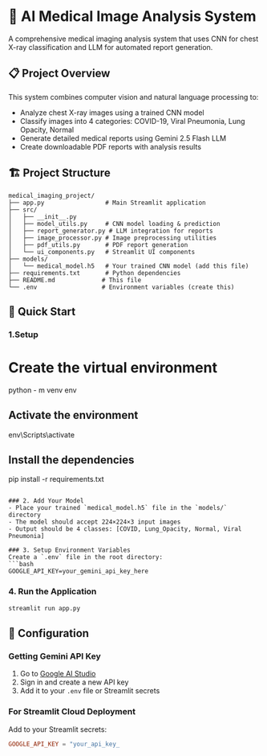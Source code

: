 # 🏥 AI Medical Image Analysis System

A comprehensive medical imaging analysis system that uses CNN for chest X-ray classification and LLM for automated report generation.

## 📋 Project Overview

This system combines computer vision and natural language processing to:
- Analyze chest X-ray images using a trained CNN model
- Classify images into 4 categories: COVID-19, Viral Pneumonia, Lung Opacity, Normal
- Generate detailed medical reports using Gemini 2.5 Flash LLM
- Create downloadable PDF reports with analysis results

## 🏗️ Project Structure

```
medical_imaging_project/
├── app.py                 # Main Streamlit application
├── src/
│   ├── __init__.py
│   ├── model_utils.py     # CNN model loading & prediction
│   ├── report_generator.py # LLM integration for reports
│   ├── image_processor.py # Image preprocessing utilities
│   ├── pdf_utils.py       # PDF report generation
│   └── ui_components.py   # Streamlit UI components
├── models/
│   └── medical_model.h5   # Your trained CNN model (add this file)
├── requirements.txt       # Python dependencies
├── README.md             # This file
└── .env                  # Environment variables (create this)
```

## 🚀 Quick Start

### 1.Setup

# Create the virtual environment
python - m venv env
## Activate the environment
env\Scripts\activate
## Install the dependencies
pip install -r requirements.txt
```

### 2. Add Your Model
- Place your trained `medical_model.h5` file in the `models/` directory
- The model should accept 224×224×3 input images
- Output should be 4 classes: [COVID, Lung_Opacity, Normal, Viral Pneumonia]

### 3. Setup Environment Variables
Create a `.env` file in the root directory:
```bash
GOOGLE_API_KEY=your_gemini_api_key_here
```

### 4. Run the Application
```bash
streamlit run app.py
```

## 🔧 Configuration

### Getting Gemini API Key
1. Go to [Google AI Studio](https://aistudio.google.com/)
2. Sign in and create a new API key
3. Add it to your `.env` file or Streamlit secrets

### For Streamlit Cloud Deployment
Add to your Streamlit secrets:
```toml
GOOGLE_API_KEY = "your_api_key_
